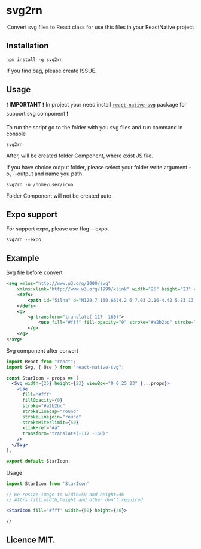 # svg2rn
<p align="center">
Convert svg files to React class for use this files in your ReactNative project
</p>

## Installation
```
npm install -g svg2rn
```

If you find bag, please create ISSUE.

## Usage

:exclamation: **IMPORTANT** :exclamation: In project your need install [```react-native-svg```](https://github.com/react-native-community/react-native-svg) package for support svg component :exclamation: 


To run the script go to the folder with you svg files and run command in console
```
svg2rn
```

After, will be created folder Component, where exist JS file.

If you have choice output folder, please select your folder write argument -o, --output and name you path.
```
svg2rn -o /home/user/icon
```

Folder Component will not be created auto.

## Expo support

For support expo, please use flag --expo. 

```
svg2rn --expo 
```

## Example

Svg file before convert

```xml
<svg xmlns="http://www.w3.org/2000/svg" 
    xmlns:xlink="http://www.w3.org/1999/xlink" width="25" height="23" viewBox="0 0 25 23">
    <defs>
        <path id="5ilna" d="M129.7 160.66l4.2 6 7.03 2.16-4.42 5.83.13 7.33-6.94-2.37-6.92 2.37.13-7.33-4.41-5.83 7-2.17z"/>
    </defs>
    <g>
        <g transform="translate(-117 -160)">
            <use fill="#fff" fill-opacity="0" stroke="#a2b2bc" stroke-linecap="round" stroke-linejoin="round" stroke-miterlimit="50" xlink:href="#5ilna"/>
        </g>
    </g>
</svg>
```

Svg component after convert

```jsx
import React from "react";
import Svg, { Use } from "react-native-svg";

const StarIcon = props => (
  <Svg width={25} height={23} viewBox="0 0 25 23" {...props}>
    <Use
      fill="#fff"
      fillOpacity={0}
      stroke="#a2b2bc"
      strokeLinecap="round"
      strokeLinejoin="round"
      strokeMiterlimit={50}
      xlinkHref="#a"
      transform="translate(-117 -160)"
    />
  </Svg>
);

export default StarIcon;
```

Usage

```jsx
import StarIcon from 'StarIcon'

// We resize image to width=50 and height=46
// Attrs fill,width,height and other don't required

<StarIcon fill='#fff' width={50} height={46}>

//
```

## Licence MIT.